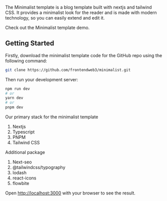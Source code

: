 The Minimalist template is a blog template built with nextjs and tailwind CSS. It provides a minimalist look for the reader and is made with modern technology, so you can easily extend and edit it.

Check out the Minimalist template demo.


## Getting Started

Firstly, download the minimalist template code for the GitHub repo using the following command:
```bash
git clone https://github.com/frontendweb3/minimalist.git
```
Then run your development server:

```bash
npm run dev
# or
yarn dev
# or
pnpm dev
```

Our primary stack for the minimalist template

1. Nextjs
2. Typescript
3. PNPM
4. Tailwind CSS

Additional package

1. Next-seo
2. @tailwindcss/typography
3. lodash
4. react-icons
5. flowbite


Open [http://localhost:3000](http://localhost:3000) with your browser to see the result.

